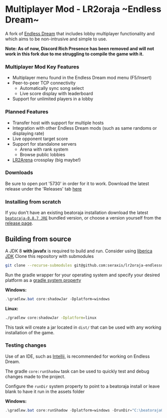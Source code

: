 # Multiplayer Mod - LR2oraja \~Endless Dream\~
A fork of [Endless Dream](https://github.com/seraxis/lr2oraja-endlessdream) that includes lobby multiplayer functionality and which aims to be non-intrusive and simple to use.

**Note: As of now, Discord Rich Presence has been removed and will not work in this fork due to me struggling to compile the game with it.**

### Multiplayer Mod Key Features
* Multiplayer menu found in the Endless Dream mod menu (F5/Insert)
* Peer-to-peer TCP connectivity
  * Automatically sync song select
  * Live score display with leaderboard
* Support for unlimited players in a lobby

### Planned Features
* Transfer host with support for multiple hosts
* Integration with other Endless Dream mods (such as same randoms or displaying rate)
* Live opponent target score
* Support for standalone servers
    * Arena with rank system
    * Browse public lobbies
* [LR2Arena](https://github.com/SayakaIsBaka/LR2Arena) crossplay (big maybe!)

### Downloads
Be sure to open port '5730' in order for it to work.
Download the latest release under the 'Releases' tab [here](https://github.com/TylerKeonine/lr2oraja-endlessdream/releases)

### Installing from scratch
If you don't have an existing beatoraja installation download the latest [`beatoraja-0.8.7 JRE`](https://mocha-repository.info/download/beatoraja0.8.7-jre-win64.zip) bundled version, or choose a version yourself from the [release page](https://mocha-repository.info/download.php).

## Building from source
A JDK 8 **with javafx** is required to build and run. Consider using [liberica JDK](https://bell-sw.com/pages/downloads/#jdk-8-lts)
Clone this repository with submodules
```sh
git clone --recurse-submodules git@github.com:seraxis/lr2oraja-endlessdream.git
```
Run the gradle wrapper for your operating system and specify your desired platform as a [gradle system property](https://docs.gradle.org/current/userguide/build_environment.html#sec:gradle_system_properties)

**Windows:**
```powershell
.\gradlew.bat core:shadowJar -Dplatform=windows
```
**Linux:**
```sh
./gradlew core:shadowJar -Dplatform=linux
```

This task will create a jar located in `dist/` that can be used with any working installation of the game.
### Testing changes
Use of an IDE, such as [Intellij](https://www.jetbrains.com/idea/download/other.html), is recommended for working on Endless Dream.

The gradle `core:runShadow` task can be used to quickly test and debug changes made to the project.

Configure the `runDir` system property to point to a beatoraja install or leave blank to have it run in the assets folder

**Windows:**
```powershell
.\gradlew.bat core:runShadow -Dplatform=windows -DrunDir="C:\beatoraja0.8.7"
```
